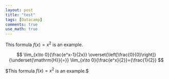 ```yaml
---
layout: post
title: "test"
tags: [Datacamp]
comments: true
use_math: true
---
```


This formula $f(x) = x^2$ is an example.


$$
\lim_{x\to 0}{\frac{e^x-1}{2x}}
\overset{\left[\frac{0}{0}\right]}{\underset{\mathrm{H}}{=}}
\lim_{x\to 0}{\frac{e^x}{2}}={\frac{1}{2}}
$$


$This formula $f(x) = x^2$ is an example.$